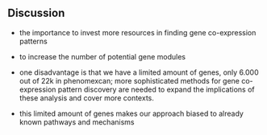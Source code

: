 ## Discussion

- the importance to invest more resources in finding gene co-expression patterns
- to increase the number of potential gene modules

- one disadvantage is that we have a limited amount of genes, only 6.000 out of 22k
in phenomexcan; more sophisticated methods for gene co-expression pattern discovery are
needed to expand the implications of these analysis and cover more contexts.

- this limited amount of genes makes our approach biased to already known pathways
and mechanisms